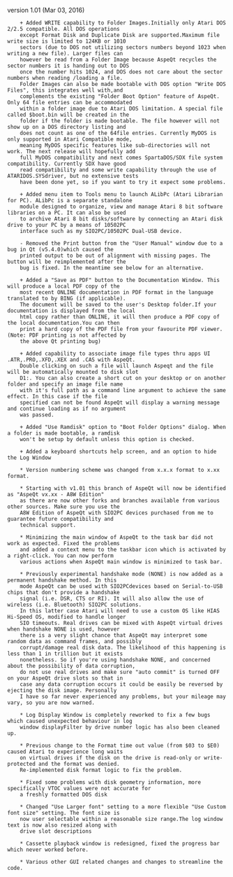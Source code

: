 version 1.01 (Mar 03, 2016)

        + Added WRITE capability to Folder Images.Initially only Atari DOS 2/2.5 compatible. All DOS operations
        except Format Disk and Duplicate Disk are supported.Maximum file write size is limited to 124KB or 1010
        sectors (due to DOS not utilizing sectors numbers beyond 1023 when writing a new file). Larger files can
        however be read from a Folder Image because AspeQt recycles the sector numbers it is handing out to DOS
        once the number hits 1024, and DOS does not care about the sector numbers when reading /loading a file.
        Folder Images can also be made bootable with DOS option "Write DOS Files", this integrates well with,and
        complements the existing "Folder Boot Option" feature of AspeQt. Only 64 file entries can be accommodated
        within a folder image due to Atari DOS limitation. A special file called $boot.bin will be created in the
        folder if the folder is made bootable. The file however will not show up on a DOS directory listing and
        does not count as one of the 64file entries. Currently MyDOS is only supported in Atari Compatible mode,
        meaning MyDOS specific features like sub-directories will not work. The next release will hopefully add
        full MyDOS compatibility and next comes SpartaDOS/SDX file system compatibility. Currently SDX have good
        read compatibility and some write capability through the use of ATARIDOS.SYSdriver, but no extensive tests
        have been done yet, so if you want to try it expect some problems.

        + Added menu item to Tools menu to launch ALibPc (Atari Librarian for PC). ALibPc is a separate standalone
        module designed to organize, view and manage Atari 8 bit software libraries on a PC. It can also be used
        to archive Atari 8 bit disks/software by connecting an Atari disk drive to your PC by a means of 10502PC
        interface such as my SIO2PC/10502PC Dual-USB device.

        - Removed the Print button from the "User Manual" window due to a bug in Qt (v5.4.0)which caused the
        printed output to be out of alignment with missing pages. The button will be reimplemented after the
        bug is fixed. In the meantime see below for an alternative.

        + Added a "Save as PDF" button to the Documentation Window. This will produce a local PDF copy of the
        most recent ONLINE documentation in PDF format in the language translated to by BING (if applicable).
        The document will be saved to the user's Desktop folder.If your documentation is displayed from the local
        html copy rather than ONLINE, it will then produce a PDF copy of the local documentation.You can then
        print a hard copy of the PDF file from your favourite PDF viewer. (Note: PDF printing is not affected by
        the above Qt printing bug)

        + Added capability to associate image file types thru apps UI .ATR,.PRO,.XFD,.XEX and .CAS with AspeQt.
        Double clicking on such a file will launch Aspeqt and the file will be automatically mounted to disk slot
        D1:. You can also create a short cut on your desktop or on another folder and specify an image file name
        with it's full path as a command line argument to achieve the same effect. In this case if the file
        specified can not be found AspeQt will display a warning message and continue loading as if no argument
        was passed.

        + Added "Use Ramdisk" option to "Boot Folder Options" dialog. When a folder is made bootable, a ramdisk
        won't be setup by default unless this option is checked.

        + Added a keyboard shortcuts help screen, and an option to hide the Log Window

        * Version numbering scheme was changed from x.x.x format to x.xx format.

        * Starting with v1.01 this branch of AspeQt will now be identified as "AspeQt vx.xx - A8W Edition"
        as there are now other forks and branches available from various other sources. Make sure you use the
        A8W Edition of AspeQt with SIO2PC devices purchased from me to guarantee future compatibility and
        technical support.

        * Minimizing the main window of AspeQt to the task bar did not work as expected. Fixed the problems
        and added a context menu to the taskbar icon which is activated by a right-click. You can now perform
        various actions when AspeQt main window is minimized to task bar.

        * Previously experimental handshake mode (NONE) is now added as a permanent handshake method. In this
        mode AspeQt can be used with SIO2PCdevices based on Serial-to-USB chips that don't provide a handshake
        signal (i.e. DSR, CTS or RI). It will also allow the use of wireless (i.e. Bluetooth) SIO2PC solutions.
        In this latter case Atari will need to use a custom OS like HIAS Hi-Speed OS, modified to handle longer
        SIO timeouts. Real drives can be mixed with AspeQt virtual drives when handshake NONE is used, however
        there is a very slight chance that AspeQt may interpret some random data as command frames, and possibly
        corrupt/damage real disk data. The likelihood of this happening is less than 1 in trillion but it exists
        nonetheless. So if you're using handshake NONE, and concerned about the possibility of data corruption,
        do not use real drives and make sure "auto commit" is turned OFF on your AspeQt drive slots so that in
        case any data corruption occurs it could be easily be reversed by ejecting the disk image. Personally
        I have so far never experienced any problems, but your mileage may vary, so you are now warned.

        * Log Display Window is completely reworked to fix a few bugs which caused unexpected behaviour in log
        window displayFilter by drive number logic has also been cleaned up.

        * Previous change to the Format time out value (from $03 to $E0) caused Atari to experience long waits
        on virtual drives if the disk on the drive is read-only or write-protected and the format was denied.
        Re-implemented disk format logic to fix the problem.

        * Fixed some problems with disk geometry information, more specifically VTOC values were not accurate for
        a freshly formatted DOS disk

        * Changed "Use Larger font" setting to a more flexible "Use Custom font size" setting. The font size is
        now user selectable within a reasonable size range.The log window text is now also resized along with
        drive slot descriptions

        * Cassette playback window is redesigned, fixed the progress bar which never worked before.

        * Various other GUI related changes and changes to streamline the code.
